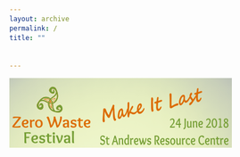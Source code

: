 ```yaml
---
layout: archive
permalink: /
title: ""


---
```


[![Zero Waste Festival 2018](/images/2018-06-festival/2018-06-summer-festival-front-page-logo-400x125.png "Zero Waste Festival 2018")](/2018-06-festival/zero-waste-festival/)<br>
